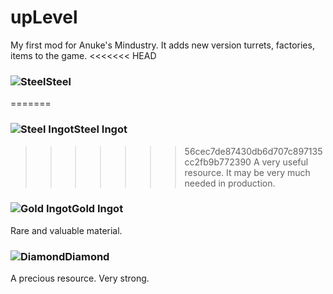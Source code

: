 # upLevel
My first mod for Anuke's Mindustry. It adds new version turrets, factories, items to the game.
<<<<<<< HEAD
### ![Steel](https://github.com/pavel-8516/upLevel-mod/blob/master/sprites/items/steel.png)Steel
=======
### ![Steel Ingot](https://github.com/pavel-8516/upLevel-mod/blob/master/sprites/items/steel.png)Steel Ingot
>>>>>>> 56cec7de87430db6d707c897135cc2fb9b772390
A very useful resource. It may be very much needed in production.
### ![Gold Ingot](https://github.com/pavel-8516/upLevel-mod/blob/master/sprites/items/gold.png)Gold Ingot
Rare and valuable material.
### ![Diamond](https://github.com/pavel-8516/upLevel-mod/blob/master/sprites/items/diamond.png)Diamond
A precious resource. Very strong.
